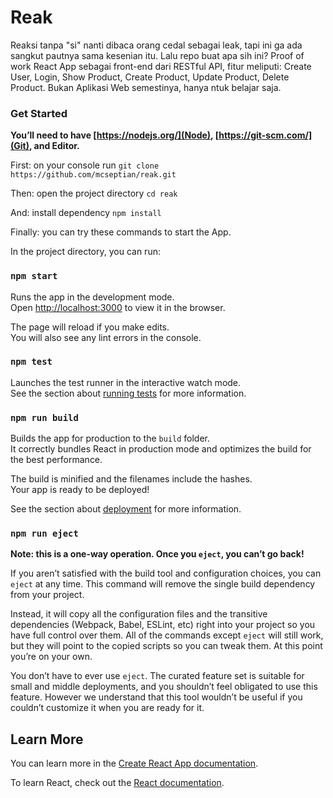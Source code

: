 # Reak
Reaksi tanpa "si" nanti dibaca orang cedal sebagai leak, tapi ini ga ada sangkut pautnya sama kesenian itu. Lalu repo buat apa sih ini? 
Proof of work React App sebagai front-end dari RESTful API, fitur meliputi: Create User, Login, Show Product, Create Product, Update Product, Delete Product.
Bukan Aplikasi Web semestinya, hanya ntuk belajar saja.

### Get Started

**You’ll need to have [https://nodejs.org/](Node), [https://git-scm.com/](Git), and Editor.**

First: on your console run `git clone https://github.com/mcseptian/reak.git`

Then: open the project directory `cd reak`

And: install dependency `npm install`

Finally: you can try these commands to start the App.

In the project directory, you can run:

### `npm start`

Runs the app in the development mode.<br>
Open [http://localhost:3000](http://localhost:3000) to view it in the browser.

The page will reload if you make edits.<br>
You will also see any lint errors in the console.

### `npm test`

Launches the test runner in the interactive watch mode.<br>
See the section about [running tests](https://facebook.github.io/create-react-app/docs/running-tests) for more information.

### `npm run build`

Builds the app for production to the `build` folder.<br>
It correctly bundles React in production mode and optimizes the build for the best performance.

The build is minified and the filenames include the hashes.<br>
Your app is ready to be deployed!

See the section about [deployment](https://facebook.github.io/create-react-app/docs/deployment) for more information.

### `npm run eject`

**Note: this is a one-way operation. Once you `eject`, you can’t go back!**

If you aren’t satisfied with the build tool and configuration choices, you can `eject` at any time. This command will remove the single build dependency from your project.

Instead, it will copy all the configuration files and the transitive dependencies (Webpack, Babel, ESLint, etc) right into your project so you have full control over them. All of the commands except `eject` will still work, but they will point to the copied scripts so you can tweak them. At this point you’re on your own.

You don’t have to ever use `eject`. The curated feature set is suitable for small and middle deployments, and you shouldn’t feel obligated to use this feature. However we understand that this tool wouldn’t be useful if you couldn’t customize it when you are ready for it.

## Learn More

You can learn more in the [Create React App documentation](https://facebook.github.io/create-react-app/docs/getting-started).

To learn React, check out the [React documentation](https://reactjs.org/).
